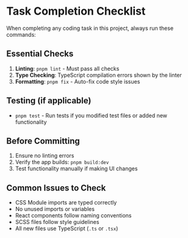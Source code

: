 # Task Completion Checklist

When completing any coding task in this project, always run these commands:

## Essential Checks
1. **Linting**: `pnpm lint` - Must pass all checks
2. **Type Checking**: TypeScript compilation errors shown by the linter
3. **Formatting**: `pnpm fix` - Auto-fix code style issues

## Testing (if applicable)
- `pnpm test` - Run tests if you modified test files or added new functionality

## Before Committing
1. Ensure no linting errors
2. Verify the app builds: `pnpm build:dev`
3. Test functionality manually if making UI changes

## Common Issues to Check
- CSS Module imports are typed correctly
- No unused imports or variables
- React components follow naming conventions
- SCSS files follow style guidelines
- All new files use TypeScript (`.ts` or `.tsx`)
